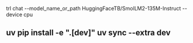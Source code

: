 trl chat --model_name_or_path HuggingFaceTB/SmolLM2-135M-Instruct --device cpu

uv pip install -e ".[dev]"
uv sync --extra dev
-
